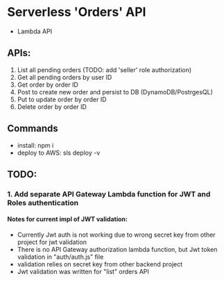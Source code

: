 
# Serverless 'Orders' API
- Lambda API

## APIs:
1. List all pending orders (TODO: add 'seller' role authorization)
2. Get all pending orders by user ID
3. Get order by order ID
4. Post to create new order and persist to DB (DynamoDB/PostrgesQL)
5. Put to update order by order ID
6. Delete order by order ID

## Commands
- install: npm i
- deploy to AWS: sls deploy -v

## TODO:
### 1. Add separate API Gateway Lambda function for JWT and Roles authentication
#### Notes for current impl of JWT validation: 
 - Currently Jwt auth is not working due to wrong secret key from other project for jwt validation 
 - There is no API Gateway authorization lambda function, but Jwt token validation in "auth/auth.js" file
 - validation relies on secret key from other backend project
 - Jwt validation was written for "list" orders API 
 

